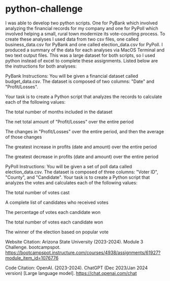 # python-challenge

I was able to develop two python scripts. One for PyBank which involved analyzing the financial records for my company and one for PyPoll which involved helping a small, rural town modernize its vote-counting process. To create these analyses I used data from two csv files, one called business_data.csv for PyBank and one called election_data.csv for PyPoll. I produced a summary of the data for each analyses via MacOS Terminal and two text output files. This was a large dataset for both scripts, so I used python instead of excel to complete these assignments. Listed below are the instructions for both analyses:


PyBank Instructions:
You will be given a financial dataset called budget_data.csv. The dataset is composed of two columns: "Date" and "Profit/Losses".

Your task is to create a Python script that analyzes the records to calculate each of the following values:

The total number of months included in the dataset

The net total amount of "Profit/Losses" over the entire period

The changes in "Profit/Losses" over the entire period, and then the average of those changes

The greatest increase in profits (date and amount) over the entire period

The greatest decrease in profits (date and amount) over the entire period


PyPoll Instructions:
You will be given a set of poll data called election_data.csv. The dataset is composed of three columns: "Voter ID", "County", and "Candidate". Your task is to create a Python script that analyzes the votes and calculates each of the following values:

The total number of votes cast

A complete list of candidates who received votes

The percentage of votes each candidate won

The total number of votes each candidate won

The winner of the election based on popular vote

Website Citation:
Arizona State University (2023-2024). Module 3 Challenge. bootcampspot. https://bootcampspot.instructure.com/courses/4938/assignments/61927?module_item_id=1076776

Code Citation:
OpenAI. (2023-2024). ChatGPT (Dec 2023/Jan 2024 version) [Large language model]. https://chat.openai.com/chat

